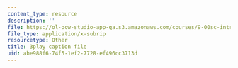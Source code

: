 ```yaml
---
content_type: resource
description: ''
file: https://ol-ocw-studio-app-qa.s3.amazonaws.com/courses/9-00sc-introduction-to-psychology-fall-2011/abe988f674f51ef27728ef496cc3713d_z9XQpjNgeBI.srt
file_type: application/x-subrip
resourcetype: Other
title: 3play caption file
uid: abe988f6-74f5-1ef2-7728-ef496cc3713d
---
```

